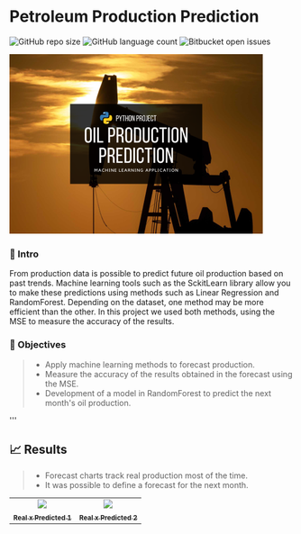 # Petroleum Production Prediction

<!---Esses são exemplos. Veja https://shields.io para outras pessoas ou para personalizar este conjunto de escudos. Você pode querer incluir dependências, status do projeto e informações de licença aqui--->

![GitHub repo size](https://img.shields.io/badge/REPO%20SIZE-3830kb-green)
![GitHub language count](https://img.shields.io/badge/LANGUAGES-1-green)
![Bitbucket open issues](https://img.shields.io/badge/OPEN%20ISSUES-NO%20ISSUES-green)

<img src="project-image.png" alt=" ">


### :speech_balloon: Intro

From production data is possible to predict future oil production based on past trends. Machine learning tools such as the SckitLearn library allow you to make these predictions using methods such as Linear Regression and RandomForest. Depending on the dataset, one method may be more efficient than the other. In this project we used both methods, using the MSE to measure the accuracy of the results.

### :rocket: Objectives

> - Apply machine learning methods to forecast production.
> - Measure the accuracy of the results obtained in the forecast using the MSE.
> - Development of a model in RandomForest to predict the next month's oil production.

'''
## :chart_with_upwards_trend: Results

> - Forecast charts track real production most of the time.
> - It was possible to define a forecast for the next month.

<!--## :bar_chart: Images-->
<table>
  <tr>
    <td align="center">
      <a href="image-1.jpg">
        <img src="image-1.jpg" width="100px;" alt=" "/><br>
        <sub>
          <b>Real x Predicted 1</b>
        </sub>
      </a>
    </td>
    <td align="center">
      <a href="image-2.jpg">
        <img src="image-2.jpg" width="100px;" alt=" "/><br>
        <sub>
          <b>Real x Predicted 2</b>
        </sub>
      </a>
    </td>
</table>

